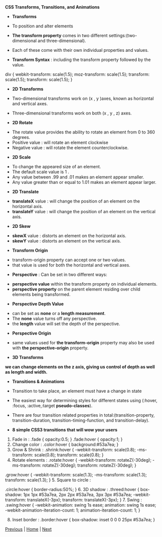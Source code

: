 **CSS Transforms, Transitions, and Animations**

* **Transforms**

* To position and alter elements

* **The transform property** comes in two different settings:(two-dimensional and three-dimensional). 

* Each of these come with their own individual properties and values.

* **Transform Syntax** : including the transform property followed by the value. 

div {
  webkit-transform: scale(1.5);
  moz-transform: scale(1.5);
  transform: scale(1.5);
  transform: scale(1.5);
}

* **2D Transforms**

* Two-dimensional transforms work on (x , y )axes, known as horizontal and vertical axes.
* Three-dimensional transforms work on both (x , y , z) axes.

* **2D Rotate**  

- The rotate value provides the ability to rotate an element from 0 to 360 degrees.
- Positive value : will rotate an element clockwise
- Negative value : will rotate the element counterclockwise.

* **2D Scale**

- To change the appeared size of an element.
- The default scale value is 1 .
- Any value between .99 and .01 makes an element appear smaller.
- Any value greater than or equal to 1.01 makes an element appear larger.

* **2D Translate**

- **translateX** value : will change the position of an element on the horizontal axis.
- **translateY** value : will change the position of an element on the vertical axis.

* **2D Skew**

- **skewX** value : distorts an element on the horizontal axis.
- **skewY** value : distorts an element on the vertical axis.

* **Transform Origin**

- transform-origin property can accept one or two values.
- that value is used for both the horizontal and vertical axes.

* **Perspective** : Can be set in two different ways:

- **perspective value** within the transform property on individual elements.
- **perspective property** on the parent element residing over child elements being transformed.

* **Perspective Depth Value**

- can be set as **none** or a **length measurement**.
- The **none** value turns off any perspective.
-  the **length** value will set the depth of the perspective.

* **Perspective Origin**

- same values used for **the transform-origin** property may also be used with **the perspective-origin** property.

* **3D Transforms**

**we can change elements on the z axis, giving us control of depth as well as length and width.**

* **Transitions & Animations**

- Transition to take place, an element must have a change in state
- The easiest way for determining styles for different states using (:hover, :focus, :active,:target **pseudo-classes**).

- There are four transition related properties in total:(transition-property, transition-duration, transition-timing-function, and transition-delay).

* **8 simple CSS3 transitions that will wow your users**

1. Fade in :
.fade
{
        opacity:0.5;
}
.fade:hover
{
        opacity:1;
}
2. Change color :
.color:hover
{
        background:#53a7ea;
}
3. Grow & Shrink :
.shrink:hover
{
        -webkit-transform: scale(0.8);
        -ms-transform: scale(0.8);
        transform: scale(0.8);
}
4. Rotate elements :
.rotate:hover
{
        -webkit-transform: rotateZ(-30deg);
        -ms-transform: rotateZ(-30deg);
        transform: rotateZ(-30deg);
}

.grow:hover
{
        -webkit-transform: scale(1.3);
        -ms-transform: scale(1.3);
        transform: scale(1.3);
}
5. Square to circle :

.circle:hover
{
        border-radius:50%;
}
6. 3D shadow :
.threed:hover
{
        box-shadow:
                1px 1px #53a7ea,
                2px 2px #53a7ea,
                3px 3px #53a7ea;
        -webkit-transform: translateX(-3px);
        transform: translateX(-3px);
}
7. Swing :
.swing:hover
{
        -webkit-animation: swing 1s ease;
        animation: swing 1s ease;
        -webkit-animation-iteration-count: 1;
        animation-iteration-count: 1;
}

8. Inset border :
.border:hover
{
        box-shadow: inset 0 0 0 25px #53a7ea;
}


[Previous](class-13.md)  | [Home](README.md) | [Next](class-15.md)
